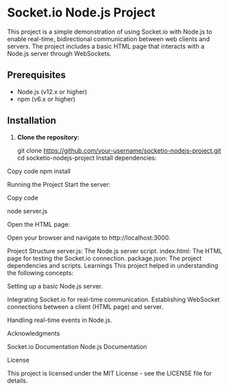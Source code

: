 # Socket.io Node.js Project

This project is a simple demonstration of using Socket.io with Node.js to enable real-time, bidirectional communication between web clients and servers. The project includes a basic HTML page that interacts with a Node.js server through WebSockets.

## Prerequisites

- Node.js (v12.x or higher)
- npm (v6.x or higher)

## Installation

1. **Clone the repository:**

   git clone <https://github.com/your-username/socketio-nodejs-project.git>
   cd socketio-nodejs-project
Install dependencies:

Copy code
npm install

Running the Project
Start the server:

Copy code

node server.js

Open the HTML page:

Open your browser and navigate to http://localhost:3000.

Project Structure
server.js: The Node.js server script.
index.html: The HTML page for testing the Socket.io connection.
package.json: The project dependencies and scripts.
Learnings
This project helped in understanding the following concepts:

Setting up a basic Node.js server.

Integrating Socket.io for real-time communication.
Establishing WebSocket connections between a client (HTML page) and server.

Handling real-time events in Node.js.

Acknowledgments

Socket.io Documentation
Node.js Documentation

License

This project is licensed under the MIT License - see the LICENSE file for details.
